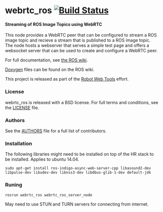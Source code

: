 webrtc_ros [![Build Status](https://api.travis-ci.org/RobotWebTools/webrtc_ros.png)](https://travis-ci.org/RobotWebTools/webrtc_ros)
================

#### Streaming of ROS Image Topics using WebRTC
This node provides a WebRTC peer that can be configured to stream a ROS image topic and recieve a stream that is published to a ROS image topic.
The node hosts a webserver that serves a simple test page and offers a websocket server that can be used to create and configure a WebRTC peer.

For full documentation, see [the ROS wiki](http://ros.org/wiki/webrtc_ros).

[Doxygen](http://docs.ros.org/indigo/api/webrtc_ros/html/) files can be found on the ROS wiki.

This project is released as part of the [Robot Web Tools](http://robotwebtools.org/) effort.

### License
webrtc_ros is released with a BSD license. For full terms and conditions, see the [LICENSE](LICENSE) file.

### Authors
See the [AUTHORS](AUTHORS.md) file for a full list of contributors.

### Installation
The following libraries might need to be installed on top of the HR stack to be installed. Applies to ubuntu 14.04.
```
sudo apt-get install ros-indigo-async-web-server-cpp libasound2-dev libpulse-dev libudev-dev libnss3-dev libdbus-glib-1-dev default-jdk
```

### Runing 
```
rosrun webrtc_ros webrtc_ros_server_node
```
May need to use STUN and TURN servers for connecting from internet.




